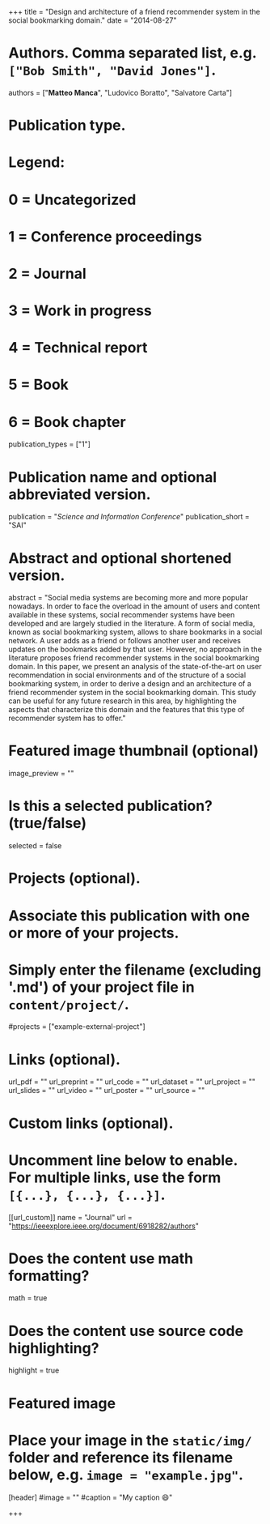 +++
title = "Design and architecture of a friend recommender system in the social bookmarking domain."
date = "2014-08-27"

# Authors. Comma separated list, e.g. `["Bob Smith", "David Jones"]`.

authors = ["**Matteo Manca**", "Ludovico Boratto", "Salvatore Carta"]


# Publication type.
# Legend:
# 0 = Uncategorized
# 1 = Conference proceedings
# 2 = Journal
# 3 = Work in progress
# 4 = Technical report
# 5 = Book
# 6 = Book chapter
publication_types = ["1"]

# Publication name and optional abbreviated version.
publication = "*Science and Information Conference*"
publication_short = "SAI"


# Abstract and optional shortened version.
abstract = "Social media systems are becoming more and more popular nowadays. In order to face the overload in the amount of users and content available in these systems, social recommender systems have been developed and are largely studied in the literature. A form of social media, known as social bookmarking system, allows to share bookmarks in a social network. A user adds as a friend or follows another user and receives updates on the bookmarks added by that user. However, no approach in the literature proposes friend recommender systems in the social bookmarking domain. In this paper, we present an analysis of the state-of-the-art on user recommendation in social environments and of the structure of a social bookmarking system, in order to derive a design and an architecture of a friend recommender system in the social bookmarking domain. This study can be useful for any future research in this area, by highlighting the aspects that characterize this domain and the features that this type of recommender system has to offer."

# Featured image thumbnail (optional)
image_preview = ""

# Is this a selected publication? (true/false)
selected = false

# Projects (optional).
#   Associate this publication with one or more of your projects.
#   Simply enter the filename (excluding '.md') of your project file in `content/project/`.
#projects = ["example-external-project"]

# Links (optional).
url_pdf = ""
url_preprint = ""
url_code = ""
url_dataset = ""
url_project = ""
url_slides = ""
url_video = ""
url_poster = ""
url_source = ""

# Custom links (optional).
#   Uncomment line below to enable. For multiple links, use the form `[{...}, {...}, {...}]`.
[[url_custom]]
name = "Journal"
url = "https://ieeexplore.ieee.org/document/6918282/authors"

# Does the content use math formatting?
math = true

# Does the content use source code highlighting?
highlight = true
  
# Featured image
# Place your image in the `static/img/` folder and reference its filename below, e.g. `image = "example.jpg"`.
[header]
#image = ""
#caption = "My caption :smile:"

+++


